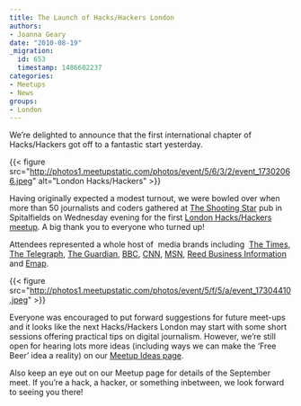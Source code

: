 ```yaml
---
title: The Launch of Hacks/Hackers London
authors:
- Joanna Geary
date: "2010-08-19"
_migration:
  id: 653
  timestamp: 1486602237
categories:
- Meetups
- News
groups:
- London
---
```


We&#8217;re delighted to announce that the first international chapter of Hacks/Hackers got off to a fantastic start yesterday.

{{< figure src="http://photos1.meetupstatic.com/photos/event/5/6/3/2/event_17302066.jpeg" alt="London Hacks/Hackers" >}}

Having originally expected a modest turnout, we were bowled over when more than 50 journalists and coders gathered at [The Shooting Star][1] pub in Spitalfields on Wednesday evening for the first [London Hacks/Hackers meetup][2]. A big thank you to everyone who turned up!

Attendees represented a whole host of  media brands including  [The Times][3], [The Telegraph][4], [The Guardian][5], [BBC][6], [CNN][7], [MSN][8], [Reed Business Information][9] and [Emap][10].

{{< figure src="http://photos1.meetupstatic.com/photos/event/5/f/5/a/event_17304410.jpeg" >}}

Everyone was encouraged to put forward suggestions for future meet-ups and it looks like the next Hacks/Hackers London may start with some short sessions offering practical tips on digital journalism. However, we&#8217;re still open for hearing lots more ideas (including ways we can make the &#8216;Free Beer&#8217; idea a reality) on our [Meetup Ideas page][11].

Also keep an eye out on our Meetup page for details of the September meet. If you&#8217;re a hack, a hacker, or something inbetween, we look forward to seeing you there!

 [1]: http://www.fullers.co.uk/rte.asp?id=243&itemid=274&task=View
 [2]: http://meetuplondon.hackshackers.com
 [3]: http://www.thetimes.co.uk
 [4]: http://www.telegraph.co.uk
 [5]: http://www.guardian.co.uk
 [6]: http://www.bbc.co.uk/
 [7]: http://edition.cnn.com/
 [8]: http://news.uk.msn.com/
 [9]: http://www.rbi.co.uk/rb2_home/rb2_home.htm
 [10]: http://www.emap.com/
 [11]: http://meetuplondon.hackshackers.com/ideas/